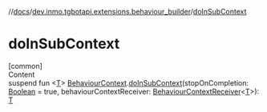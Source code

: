 //[docs](../../index.md)/[dev.inmo.tgbotapi.extensions.behaviour_builder](index.md)/[doInSubContext](do-in-sub-context.md)



# doInSubContext  
[common]  
Content  
suspend fun <[T](do-in-sub-context.md)> [BehaviourContext](-behaviour-context/index.md).[doInSubContext](do-in-sub-context.md)(stopOnCompletion: [Boolean](https://kotlinlang.org/api/latest/jvm/stdlib/kotlin/-boolean/index.html) = true, behaviourContextReceiver: [BehaviourContextReceiver](index.md#%5Bdev.inmo.tgbotapi.extensions.behaviour_builder%2FBehaviourContextReceiver%2F%2F%2FPointingToDeclaration%2F%5D%2FClasslikes%2F625018081)<[T](do-in-sub-context.md)>): [T](do-in-sub-context.md)  



